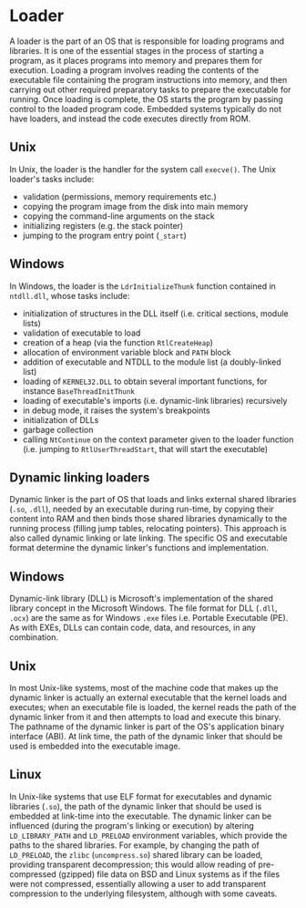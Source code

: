# Loader

A loader is the part of an OS that is responsible for loading programs and libraries. It is one of the essential stages in the process of starting a program, as it places programs into memory and prepares them for execution. Loading a program involves reading the contents of the executable file containing the program instructions into memory, and then carrying out other required preparatory tasks to prepare the executable for running. Once loading is complete, the OS starts the program by passing control to the loaded program code. Embedded systems typically do not have loaders, and instead the code executes directly from ROM.


## Unix
In Unix, the loader is the handler for the system call `execve()`.
The Unix loader's tasks include:
- validation (permissions, memory requirements etc.)
- copying the program image from the disk into main memory
- copying the command-line arguments on the stack
- initializing registers (e.g. the stack pointer)
- jumping to the program entry point (`_start`)


## Windows
In Windows, the loader is the `LdrInitializeThunk` function contained in `ntdll.dll`, whose tasks include:
- initialization of structures in the DLL itself (i.e. critical sections, module lists)
- validation of executable to load
- creation of a heap (via the function `RtlCreateHeap`)
- allocation of environment variable block and `PATH` block
- addition of executable and NTDLL to the module list (a doubly-linked list)
- loading of `KERNEL32.DLL` to obtain several important functions, for instance `BaseThreadInitThunk`
- loading of executable's imports (i.e. dynamic-link libraries) recursively
- in debug mode, it raises the system's breakpoints
- initialization of DLLs
- garbage collection
- calling `NtContinue` on the context parameter given to the loader function (i.e. jumping to `RtlUserThreadStart`, that will start the executable)


## Dynamic linking loaders
Dynamic linker is the part of OS that loads and links external shared libraries (`.so`, `.dll`), needed by an executable during run-time, by copying their content into RAM and then binds those shared libraries dynamically to the running process (filling jump tables, relocating pointers). This approach is also called dynamic linking or late linking. The specific OS and executable format determine the dynamic linker's functions and implementation.

## Windows
Dynamic-link library (DLL) is Microsoft's implementation of the shared library concept in the Microsoft Windows. The file format for DLL (`.dll`, `.ocx`) are the same as for Windows `.exe` files i.e. Portable Executable (PE). As with EXEs, DLLs can contain code, data, and resources, in any combination.

## Unix
In most Unix-like systems, most of the machine code that makes up the dynamic linker is actually an external executable that the kernel loads and executes; when an executable file is loaded, the kernel reads the path of the dynamic linker from it and then attempts to load and execute this binary. The pathname of the dynamic linker is part of the OS's application binary interface (ABI). 
At link time, the path of the dynamic linker that should be used is embedded into the executable image.

## Linux
In Unix-like systems that use ELF format for executables and dynamic libraries (`.so`), the path of the dynamic linker that should be used is embedded at link-time into the executable. The dynamic linker can be influenced (during the program's linking or execution) by altering `LD_LIBRARY_PATH` and `LD_PRELOAD` environment variables, which provide the paths to the shared libraries. For example, by changing the path of `LD_PRELOAD`, the `zlibc` (`uncompress.so`) shared library can be loaded, providing transparent decompression; this would allow reading of pre-compressed (gzipped) file data on BSD and Linux systems as if the files were not compressed, essentially allowing a user to add transparent compression to the underlying filesystem, although with some caveats.
